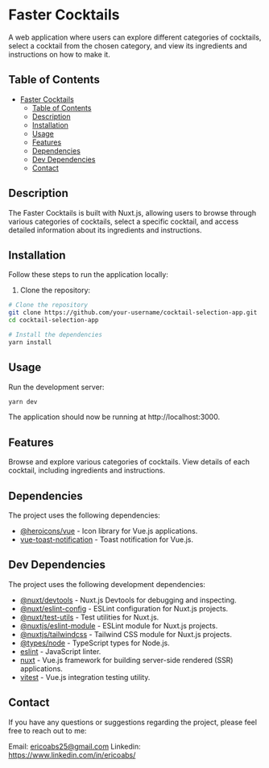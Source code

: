# Faster Cocktails

A web application where users can explore different categories of cocktails, select a cocktail from the chosen category, and view its ingredients and instructions on how to make it.

## Table of Contents

- [Faster Cocktails](#faster-cocktails)
  - [Table of Contents](#table-of-contents)
  - [Description](#description)
  - [Installation](#installation)
  - [Usage](#usage)
  - [Features](#features)
  - [Dependencies](#dependencies)
  - [Dev Dependencies](#dev-dependencies)
  - [Contact](#contact)

## Description

The Faster Cocktails is built with Nuxt.js, allowing users to browse through various categories of cocktails, select a specific cocktail, and access detailed information about its ingredients and instructions.

## Installation

Follow these steps to run the application locally:

1. Clone the repository:

```bash
# Clone the repository
git clone https://github.com/your-username/cocktail-selection-app.git
cd cocktail-selection-app

# Install the dependencies
yarn install
```
## Usage
Run the development server:
```bash
yarn dev
```

The application should now be running at http://localhost:3000.

## Features
Browse and explore various categories of cocktails.
View details of each cocktail, including ingredients and instructions.


## Dependencies
The project uses the following dependencies:
- [@heroicons/vue](https://github.com/tailwindlabs/heroicons) - Icon library for Vue.js applications.
- [vue-toast-notification](https://github.com/ankurk91/vue-toast-notification) - Toast notification for Vue.js.


## Dev Dependencies
The project uses the following development dependencies:
- [@nuxt/devtools](https://nuxtjs.org/docs/2.x/concepts/devtools) - Nuxt.js Devtools for debugging and inspecting.
- [@nuxt/eslint-config](https://nuxtjs.org/docs/2.x/features/linting) - ESLint configuration for Nuxt.js projects.
- [@nuxt/test-utils](https://nuxtjs.org/docs/2.x/testing) - Test utilities for Nuxt.js.
- [@nuxtjs/eslint-module](https://github.com/nuxt-community/eslint-module) - ESLint module for Nuxt.js projects.
- [@nuxtjs/tailwindcss](https://tailwindcss.nuxtjs.org) - Tailwind CSS module for Nuxt.js projects.
- [@types/node](https://www.npmjs.com/package/@types/node) - TypeScript types for Node.js.
- [eslint](https://eslint.org) - JavaScript linter.
- [nuxt](https://nuxtjs.org) - Vue.js framework for building server-side rendered (SSR) applications.
- [vitest](https://github.com/cheap-glitch/vitest) - Vue.js integration testing utility.

## Contact
If you have any questions or suggestions regarding the project, please feel free to reach out to me:

Email: ericoabs25@gmail.com
Linkedin: https://www.linkedin.com/in/ericoabs/
